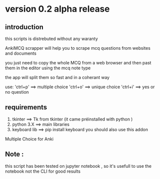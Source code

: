 # version 0.2 alpha release 

## introduction

this scripts is distrebuted without any waranty 


AnkiMCQ scrapper will help you to scrape mcq questions from websites and documents


you just need to copy the whole MCQ from a web browser and then past them in  the editor  using the mcq note type 


the app will split them so fast and in a coherant way 


use:
'ctrl+p' ==> multiple choice
'ctrl+o' ==> unique choice
'ctrl+i' ==> yes or no question

## requirements
1. tkinter ==> Tk from tkinter (it came préinstalled with python )
2. python 3.X ==> main libraries
3. keyboard lib ==>  pip install keyboard
you should also use this addon 


<a src="https://ankiweb.net/shared/info/1566095810"> Multiple Choice for Anki </a>

## Note :

this script has been tested on jupyter notebook , so it's usefull to use the notebook not the CLI for good results 







